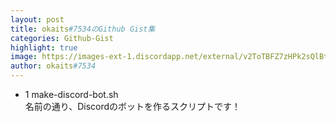 ```yaml
---
layout: post
title: okaits#7534のGithub Gist集
categories: Github-Gist
highlight: true
image: https://images-ext-1.discordapp.net/external/v2ToTBFZ7zHPk2sQlBt80EaH2hhwBfD3Zdf1J_uxMxs/https/github.githubassets.com/images/modules/gists/gist-og-image.png
author: okaits#7534
---
```


   <!-- EthereumAds -->
   <div id="EthereumAds-linuxcodevblog"></div>
   <script src="https://ethereumads.com/adviewer.js">
   </script>
   <script>
       EthereumAds.initAdSlot({
           acceptedCurrencies: ["ALL"], // option ALL for all whitelisted tokens, ETH for Ethereum, DAI for DAI Stablecoin
           //validatorEndpoint:"", // optional custom validator
           mediaType: "image_320x50",
           fallback: "default", // default, none, custom url
           slot: "linuxcodevblog",
           address: "0xd404f198c4f580727eb11cd69b581d5f10c7efd9",
           platform: "",
           affiliate: "",
           keywords:"", //comma separatedy
           adult: false,
           version: "1.00"
       });
       /*
        for responsive ads add and adjust this according to your needs:
        responsive: [
            { mediaType: "image_728x90", minWidth: 728 },
            { mediaType: "image_300x600" }
        ],
       */
   </script>
   <!-- /EthereumAds -->  
<ul>
  <li>1 make-discord-bot.sh<br>名前の通り、Discordのボットを作るスクリプトです！<br><script src="https://gist.github.com/okaits/bfbf92846e72d2c3a1588b661ed1ab0a.js"></script></li>
</ul>
